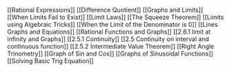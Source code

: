 

[[Rational Expressions]] 
[[Difference Quotient]]
[[Graphs and Limits]]
[[When Limits Fail to Exist]]
[[Limit Laws]]
[[The Squeeze Theorem]]
[[Limits using Algebraic Tricks]]
[[When the Limit of the Denominator is 0]]
[[Lines Graphs and Equations]]
[[Rational Functions and Graphs]]
[[2.6.1 limit at infinity and Graphs]]
[[2.5.1 Continuity]]
[[2.5 Continuity on interval and continuous function]]
[[2.5.2 Intermediate Value Theorem]]
[[Right Angle Trinometry]]
[[Graph of Sin and Cos]]
[[Graphs of Sinusoidal Functions]]
[[Solving Basic Trig Equation]]